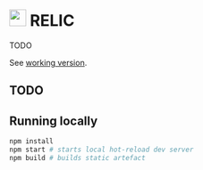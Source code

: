 # <img src="website/public/favicon.ico" height="30pt"> RELIC

TODO

See [working version](https://chengfr.github.io/RELIC-web/).

## TODO

## Running locally

```bash
npm install
npm start # starts local hot-reload dev server
npm build # builds static artefact
```

<!-- npm run deploy -->